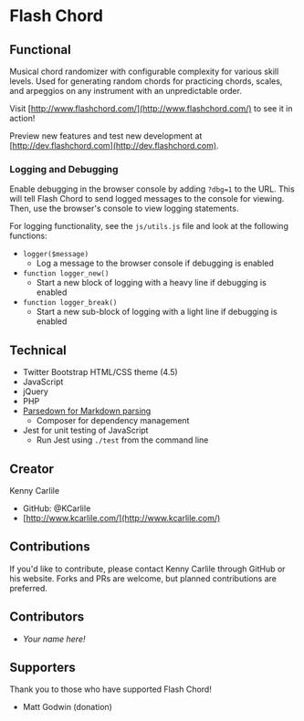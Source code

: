 # Flash Chord

## Functional

Musical chord randomizer with configurable complexity for various skill levels. Used for generating random chords for practicing chords, scales, and arpeggios on any instrument with an unpredictable order.

Visit [http://www.flashchord.com/](http://www.flashchord.com/) to see it in action!

Preview new features and test new development at [http://dev.flashchord.com](http://dev.flashchord.com).

### Logging and Debugging

Enable debugging in the browser console by adding `?dbg=1` to the URL. This will tell Flash Chord to send logged messages to the console for viewing. Then, use the browser's console to view logging statements.

For logging functionality, see the `js/utils.js` file and look at the following functions:

- `logger($message)`
  - Log a message to the browser console if debugging is enabled
- `function logger_new()`
  - Start a new block of logging with a heavy line if debugging is enabled
- `function logger_break()`
  - Start a new sub-block of logging with a light line if debugging is enabled

## Technical

- Twitter Bootstrap HTML/CSS theme (4.5)
- JavaScript
- jQuery
- PHP
- [Parsedown for Markdown parsing](https://parsedown.org/)
  - Composer for dependency management
- Jest for unit testing of JavaScript
  - Run Jest using `./test` from the command line

## Creator

Kenny Carlile

- GitHub: @KCarlile
- [http://www.kcarlile.com/](http://www.kcarlile.com/)

## Contributions

If you'd like to contribute, please contact Kenny Carlile through GitHub or his website. Forks and PRs are welcome, but planned contributions are preferred.

## Contributors

- _Your name here!_

## Supporters

Thank you to those who have supported Flash Chord!

- Matt Godwin (donation)
